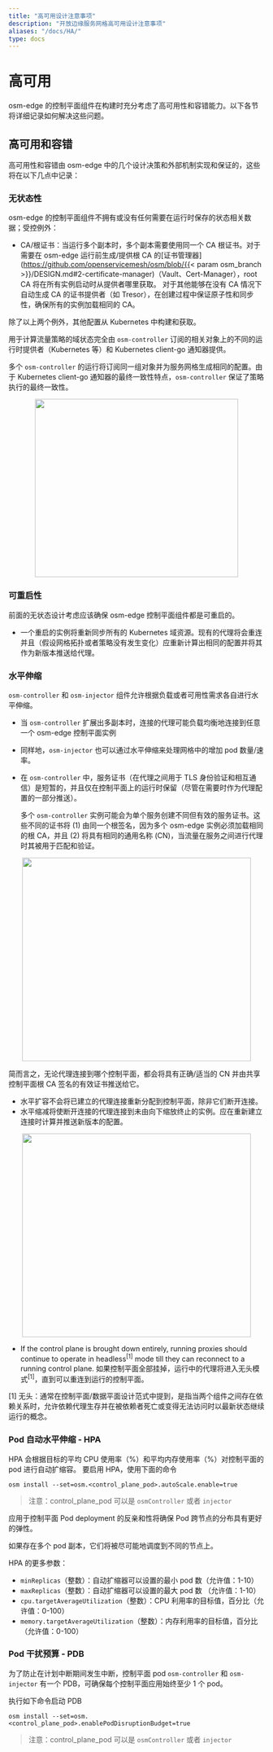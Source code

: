 ```yaml
---
title: "高可用设计注意事项"
description: "开放边缘服务网格高可用设计注意事项"
aliases: "/docs/HA/"
type: docs
---
```


# 高可用

osm-edge 的控制平面组件在构建时充分考虑了高可用性和容错能力。以下各节将详细记录如何解决这些问题。

## 高可用和容错

高可用性和容错由 osm-edge 中的几个设计决策和外部机制实现和保证的，这些将在以下几点中记录：

### 无状态性

osm-edge 的控制平面组件不拥有或没有任何需要在运行时保存的状态相关数据；受控例外：

- CA/根证书：当运行多个副本时，多个副本需要使用同一个 CA 根证书。对于需要在 osm-edge 运行前生成/提供根 CA 的[证书管理器](https://github.com/openservicemesh/osm/blob/{{< param osm_branch >}}/DESIGN.md#2-certificate-manager)（Vault、Cert-Manager），root CA 将在所有实例启动时从提供者哪里获取。
  对于其他能够在没有 CA 情况下自动生成 CA 的证书提供者（如 Tresor），在创建过程中保证原子性和同步性，确保所有的实例加载相同的 CA。

除了以上两个例外，其他配置从 Kubernetes 中构建和获取。

用于计算流量策略的域状态完全由 `osm-controller` 订阅的相关对象上的不同的运行时提供者（Kubernetes 等）和 Kubernetes client-go 通知器提供。

多个 `osm-controller` 的运行将订阅同一组对象并为服务网格生成相同的配置。由于 Kubernetes client-go 通知器的最终一致性特点，`osm-controller` 保证了策略执行的最终一致性。

<p align="center">
  <img src="/docs/images/ha/ha1.png" width="400" height="350"/>
</p>

### 可重启性

前面的无状态设计考虑应该确保 osm-edge 控制平面组件都是可重启的。

- 一个重启的实例将重新同步所有的 Kubernetes 域资源。现有的代理将会重连并且（假设网格拓扑或者策略没有发生变化）应重新计算出相同的配置并将其作为新版本推送给代理。

### 水平伸缩

`osm-controller` 和 `osm-injector` 组件允许根据负载或者可用性需求各自进行水平伸缩。

- 当 `osm-controller` 扩展出多副本时，连接的代理可能负载均衡地连接到任意一个 osm-edge 控制平面实例
- 同样地，`osm-injector` 也可以通过水平伸缩来处理网格中的增加 pod 数量/速率。
- 在 `osm-controller` 中，服务证书（在代理之间用于 TLS 身份验证和相互通信）是短暂的，并且仅在控制平面上的运行时保留（尽管在需要时作为代理配置的一部分推送）。

  多个 `osm-controller` 实例可能会为单个服务创建不同但有效的服务证书。这些不同的证书将 (1) 由同一个根签名，因为多个 osm-edge 实例必须加载相同的根 CA，并且 (2) 将具有相同的通用名称 (CN)，当流量在服务之间进行代理时其被用于匹配和验证。

<p align="center">
  <img src="/docs/images/ha/ha2.png" width="450" height="400"/>
</p>

简而言之，无论代理连接到哪个控制平面，都会将具有正确/适当的 CN 并由共享控制平面根 CA 签名的有效证书推送给它。

- 水平扩容不会将已建立的代理连接重新分配到控制平面，除非它们断开连接。
- 水平缩减将使断开连接的代理连接到未由向下缩放终止的实例。应在重新建立连接时计算并推送新版本的配置。

<p align="center">
  <img src="/docs/images/ha/ha3.png" width="450" height="400"/>
</p>

- If the control plane is brought down entirely, running proxies should continue to operate in headless<sup>[1]</sup> mode till they can reconnect to a running control plane. 如果控制平面全部挂掉，运行中的代理将进入无头模式<sup>[1]</sup>，直到可以重连到运行的控制平面。

[1] 无头：通常在控制平面/数据平面设计范式中提到，是指当两个组件之间存在依赖关系时，允许依赖代理生存并在被依赖者死亡或变得无法访问时以最新状态继续运行的概念。

### Pod 自动水平伸缩 - HPA

HPA 会根据目标的平均 CPU 使用率（%）和平均内存使用率（%）对控制平面的 pod 进行自动扩缩容。
要启用 HPA，使用下面的命令

```
osm install --set=osm.<control_plane_pod>.autoScale.enable=true
```

> 注意：control_plane_pod 可以是 `osmController` 或者 `injector`

应用于控制平面 Pod deployment 的反亲和性将确保 Pod 跨节点的分布具有更好的弹性。

如果存在多个 pod 副本，它们将被尽可能地调度到不同的节点上。

HPA 的更多参数：

- `minReplicas`（整数）：自动扩缩器可以设置的最小 pod 数（允许值：1-10）
- `maxReplicas`（整数）：自动扩缩器可以设置的最大 pod 数 （允许值：1-10）
- `cpu.targetAverageUtilization`（整数）：CPU 利用率的目标值，百分比（允许值：0-100）
- `memory.targetAverageUtilization`（整数）：内存利用率的目标值，百分比（允许值：0-100）

### Pod 干扰预算 - PDB

为了防止在计划中断期间发生中断，控制平面 pod `osm-controller` 和 `osm-injector` 有一个 PDB，可确保每个控制平面应用始终至少 1 个 pod。

执行如下命令启动 PDB

```
osm install --set=osm.<control_plane_pod>.enablePodDisruptionBudget=true
```

> 注意：control_plane_pod 可以是 `osmController` 或者 `injector`
